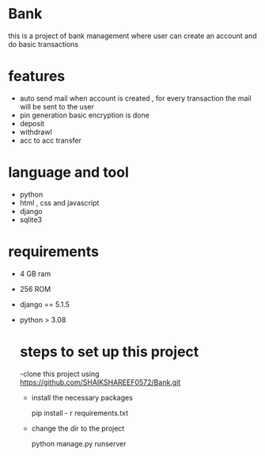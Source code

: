 # Bank
this is a project of bank management where user can create an account and do basic transactions
# features
- auto send mail  when account is created , for every transaction the mail will be sent to the user
- pin generation basic encryption is done
- deposit
- withdrawl
- acc to acc transfer
# language and tool
- python
- html ,  css and javascript
- django
- sqlite3

# requirements 
- 4 GB ram
- 256 ROM
- django == 5.1.5
- python > 3.08


  # steps to set up this project
  -clone this project using
 https://github.com/SHAIKSHAREEF0572/Bank.git
  
  - install the necessary packages
    
    pip install - r requirements.txt
    
  - change the dir to the project
   
    python manage.py runserver
    

